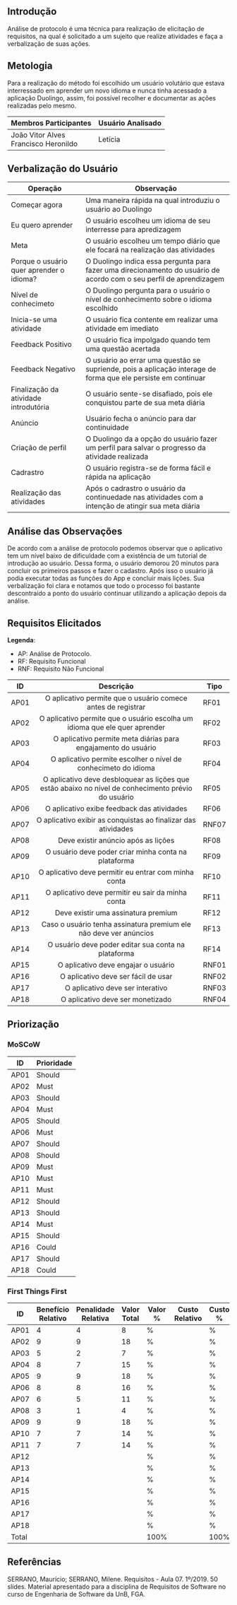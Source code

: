 ## Introdução

Análise de protocolo é uma técnica para realização de elicitação de requisitos, na qual é solicitado a um sujeito que realize atividades e faça a verbalização de suas ações.

## Metologia

Para a realização do método foi escolhido um usuário volutário que estava interressado em aprender um novo idioma e nunca tinha acessado a aplicação Duolingo, assim, foi possível recolher e documentar as ações realizadas pelo mesmo.

|Membros Participantes|Usuário Analisado|
|---------------------|-----------------|
|João Vitor Alves <br> Francisco Heronildo|Letícia|

## Verbalização do Usuário

|Operação|Observação|
|--------|----------|
|Começar agora|Uma maneira rápida na qual introduziu o usuário ao Duolingo|
|Eu quero aprender| O usuário escolheu um idioma de seu interresse para apredizagem|
|Meta| O usuário escolheu um tempo diário que ele focará na realização das atividades|
|Porque o usuário quer aprender o idioma?|O Duolingo indica essa pergunta para fazer uma direcionamento do usuário de acordo com o seu perfil de aprendizagem|
|Nível de conhecimeto|O Duolingo pergunta para o usuário o nível de conhecimento sobre o idioma escolhido|
|Inicia-se uma atividade|O usuário fica contente em realizar uma atividade em imediato|
|Feedback Positivo|O usuário fica impolgado quando tem uma questão acertada|
|Feedback Negativo|O usuário ao errar uma questão se supriende, pois a aplicação interage de forma que ele persiste em continuar|
|Finalização da atividade introdutória|O usuário sente-se disafiado, pois ele conquistou parte de sua meta diária|
|Anúncio|Usuário fecha o anúncio para dar continuidade|
|Criação de perfil|O Duolingo da a opção do usuário fazer um perfil para salvar o progresso da atividade realizada|
|Cadrastro| O usuário registra-se de forma fácil e rápida na aplicação|
|Realização das atividades|Após o cadrastro o usuário da continuedade nas atividades com a intenção de atingir sua meta diária|

## Análise das Observações

De acordo com a análise de protocolo podemos observar que o aplicativo tem um nível baixo de dificuldade com a existência de um tutorial de introdução ao usuário. Dessa forma, o usuário demorou 20 minutos para concluir os primeiros passos e fazer o cadastro. Após isso o usuário já podia executar todas as funções do App e concluir mais lições. Sua verbalização foi clara  e notamos que todo o processo foi bastante descontraído a ponto do usuário continuar utilizando a aplicação depois da análise.

## Requisitos Elicitados

**Legenda**:

* AP: Análise de Protocolo.
* RF: Requisito Funcional
* RNF: Requisito Não Funcional

| ID | Descrição | Tipo |
|----|:---------:|------|
| AP01 | O aplicativo permite que o usuário comece antes de registrar | RF01 |
| AP02 | O aplicativo permite que o usuário escolha um idioma que ele quer aprender | RF02 |
| AP03 | O aplicativo permite meta diárias para engajamento do usuário | RF03 |
| AP04 | O aplicativo permite escolher o nível de conhecimeto do idioma | RF04 |
| AP05 | O aplicativo deve desbloquear as lições que estão abaixo no nível de conhecimento prévio do usuário | RF05 |
| AP06 | O aplicativo exibe feedback das atividades | RF06 |
| AP07 | O aplicativo exibir as conquistas ao finalizar das atividades | RNF07 |
| AP08 | Deve existir anúncio após as lições | RF08 |
| AP09 | O usuário deve poder criar minha conta na plataforma | RF09 |
| AP10 | O aplicativo deve permitir eu entrar com minha conta | RF10 |
| AP11 | O aplicativo deve permitir eu sair da minha conta | RF11 |
| AP12 | Deve existir uma assinatura premium | RF12 |
| AP13 | Caso o usuário tenha assinatura premium ele não deve ver anúncios | RF13 |
| AP14 | O usuário deve poder editar sua conta na plataforma | RF14 |
| AP15 | O aplicativo deve engajar o usuário | RNF01 |
| AP16 | O aplicativo deve ser fácil de usar | RNF02 |
| AP17 | O aplicativo deve ser interativo | RNF03 |
| AP18 | O aplicativo deve ser monetizado | RNF04 |

## Priorização

### MoSCoW

| ID | Prioridade |
|----|------------|
| AP01 | Should |
| AP02 | Must |
| AP03 | Should |
| AP04 | Must |
| AP05 | Should |
| AP06 | Must |
| AP07 | Should |
| AP08 | Should |
| AP09 | Must |
| AP10 | Must |
| AP11 | Must |
| AP12 | Should |
| AP13 | Should |
| AP14 | Must |
| AP15 | Should |
| AP16 | Could |
| AP17 | Should |
| AP18 | Could |

### First Things First

| ID | Benefício Relativo | Penalidade Relativa | Valor Total | Valor % | Custo Relativo | Custo % | Risco Relativo | Risco % | Prioridade |
|-------|----|----|-----|------|----|-----|---|-----|--------|
| AP01  | 4 | 4 |  8 | % |  | % |  | % |  |
| AP02  | 9 | 9 | 18 | % |  | % |  | % |  |
| AP03  | 5 | 2 |  7 | % |  | % |  | % |  |
| AP04  | 8 | 7 | 15 | % |  | % |  | % |  |
| AP05  | 9 | 9 | 18 | % |  | % |  | % |  |
| AP06  | 8 | 8 | 16 | % |  | % |  | % |  |
| AP07  | 6 | 5 | 11 | % |  | % |  | % |  |
| AP08  | 3 | 1 |  4 | % |  | % |  | % |  |
| AP09  | 9 | 9 | 18 | % |  | % |  | % |  |
| AP10  | 7 | 7 | 14 | % |  | % |  | % |  |
| AP11  | 7 | 7 | 14 | % |  | % |  | % |  |
| AP12  |  |  |  | % |  | % |  | % |  |
| AP13  |  |  |  | % |  | % |  | % |  |
| AP14  |  |  |  | % |  | % |  | % |  |
| AP15  |  |  |  | % |  | % |  | % |  |
| AP16  |  |  |  | % |  | % |  | % |  |
| AP17  |  |  |  | % |  | % |  | % |  |
| AP18  |  |  |  | % |  | % |  | % |  |
| Total |  |  |  | 100% |  | 100% |  | 100% |  |


## Referências

SERRANO, Maurício; SERRANO, Milene. Requisitos - Aula 07. 1º/2019. 50 slides. Material apresentado para a disciplina de Requisitos de Software no curso de Engenharia de Software da UnB, FGA.
